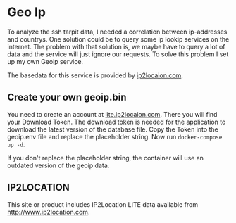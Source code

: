 # Geo Ip
To analyze the ssh tarpit data, I needed a correlation between ip-addresses and countrys. One solution could be to query some ip lookip services on the internet. The problem with that solution is, we maybe have to query a lot of data and the service will just ignore our requests. To solve this problem I set up my own Geoip service.

The basedata for this service is provided by <a href="https://www.ip2location.com/developers/python">ip2locaion.com</a>.


## Create your own geoip.bin
You need to create an account at <a href="https://lite.ip2location.com/download-database">lite.ip2locaion.com</a>. There you will find your Download Token. The download token is needed for the application to download the latest version of the database file.
Copy the Token into the geoip.env file and replace the placeholder string. Now run `docker-compose up -d`.

If you don't replace the placeholder string, the container will use an outdated version of the geoip data.


## IP2LOCATION
This site or product includes IP2Location LITE data available from http://www.ip2location.com.